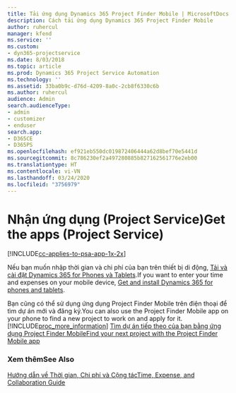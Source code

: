 ```yaml
---
title: Tải ứng dụng Dynamics 365 Project Finder Mobile | MicrosoftDocs
description: Cách tải ứng dụng Dynamics 365 Project Finder Mobile
author: ruhercul
manager: kfend
ms.service: ''
ms.custom:
- dyn365-projectservice
ms.date: 8/03/2018
ms.topic: article
ms.prod: Dynamics 365 Project Service Automation
ms.technology: ''
ms.assetid: 33ba0b9c-d76d-4209-8a0c-2cb8f6330c6b
ms.author: ruhercul
audience: Admin
search.audienceType:
- admin
- customizer
- enduser
search.app:
- D365CE
- D365PS
ms.openlocfilehash: ef921eb550dc019872406444a62d8bef70e5441d
ms.sourcegitcommit: 8c786230ef2a497280885b827162561776e2eb00
ms.translationtype: HT
ms.contentlocale: vi-VN
ms.lasthandoff: 03/24/2020
ms.locfileid: "3756979"
---
```

# <a name="get-the-apps-project-service"></a><span data-ttu-id="9a374-103">Nhận ứng dụng (Project Service)</span><span class="sxs-lookup"><span data-stu-id="9a374-103">Get the apps (Project Service)</span></span>

[!INCLUDE[cc-applies-to-psa-app-1x-2x](../includes/cc-applies-to-psa-app-1x-2x.md)]

<span data-ttu-id="9a374-104">Nếu bạn muốn nhập thời gian và chi phí của bạn trên thiết bị di động, [Tải và cài đặt Dynamics 365 for Phones và Tablets](../mobile-app/dynamics-365-phones-tablets-users-guide.md).</span><span class="sxs-lookup"><span data-stu-id="9a374-104">If you want to enter your time and expenses on your mobile device, [Get and install Dynamics 365 for phones and tablets](../mobile-app/dynamics-365-phones-tablets-users-guide.md).</span></span>  
  
 <span data-ttu-id="9a374-105">Bạn cũng có thể sử dụng ứng dụng Project Finder Mobile trên điện thoại để tìm dự án mới và đăng ký.</span><span class="sxs-lookup"><span data-stu-id="9a374-105">You can also use the Project Finder Mobile app on your phone to find a new project to work on and apply for it.</span></span> [!INCLUDE[proc_more_information](../includes/proc-more-information.md)] <span data-ttu-id="9a374-106">[Tìm dự án tiếp theo của bạn bằng ứng dụng Project Finder Mobile](../project-service/find-next-project-finder-mobile-app.md)</span><span class="sxs-lookup"><span data-stu-id="9a374-106">[Find your next project with the Project Finder Mobile app](../project-service/find-next-project-finder-mobile-app.md)</span></span> 
  
### <a name="see-also"></a><span data-ttu-id="9a374-107">Xem thêm</span><span class="sxs-lookup"><span data-stu-id="9a374-107">See Also</span></span>  
 [<span data-ttu-id="9a374-108">Hướng dẫn về Thời gian, Chi phí và Cộng tác</span><span class="sxs-lookup"><span data-stu-id="9a374-108">Time, Expense, and Collaboration Guide</span></span>](../project-service/time-expense-collaboration-guide.md)
